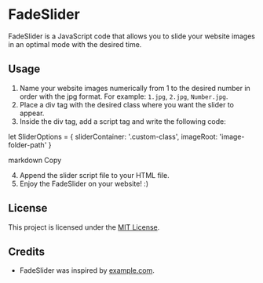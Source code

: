 # FadeSlider

FadeSlider is a JavaScript code that allows you to slide your website images in an optimal mode with the desired time.

## Usage

1. Name your website images numerically from 1 to the desired number in order with the jpg format. For example: `1.jpg`, `2.jpg`, `Number.jpg`.
2. Place a div tag with the desired class where you want the slider to appear.
3. Inside the div tag, add a script tag and write the following code:

let SliderOptions = {
sliderContainer: '.custom-class',
imageRoot: 'image-folder-path'
}

markdown
Copy

4. Append the slider script file to your HTML file.
5. Enjoy the FadeSlider on your website! :)

## License

This project is licensed under the [MIT License](LICENSE).

## Credits

- FadeSlider was inspired by [example.com](https://example.com).
